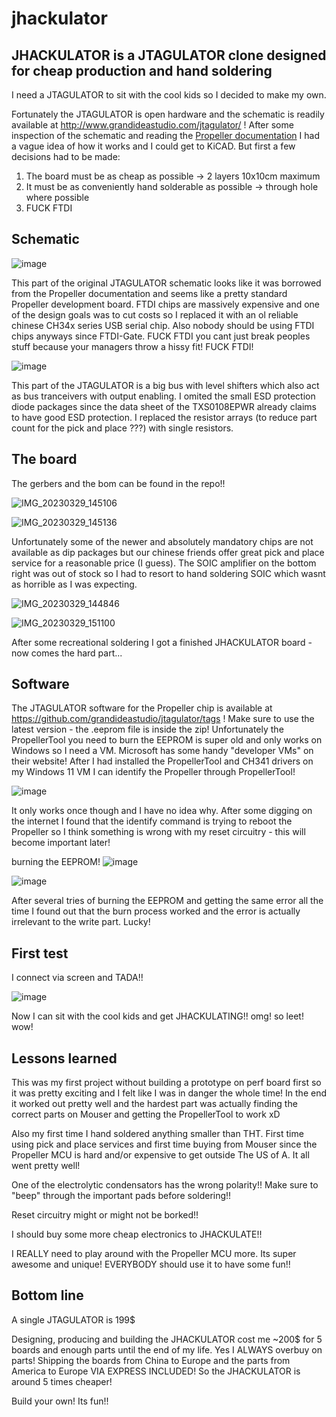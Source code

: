 # jhackulator
## JHACKULATOR is a JTAGULATOR clone designed for cheap production and hand soldering

I need a JTAGULATOR to sit with the cool kids so I decided to make my own.

Fortunately the JTAGULATOR is open hardware and the schematic is readily available at http://www.grandideastudio.com/jtagulator/ ! After some inspection of the schematic and reading the [Propeller documentation](https://www.parallax.com/download/propeller-1-documentation/) I had a vague idea of how it works and I could get to KiCAD. But first a few decisions had to be made:
1. The board must be as cheap as possible -> 2 layers 10x10cm maximum
2. It must be as conveniently hand solderable as possible -> through hole where possible
3. FUCK FTDI

## Schematic

![image](https://user-images.githubusercontent.com/67259802/228602237-59398d7c-660e-4c9b-b701-7e299982f688.png)

This part of the original JTAGULATOR schematic looks like it was borrowed from the Propeller documentation and seems like a pretty standard Propeller development board. FTDI chips are massively expensive and one of the design goals was to cut costs so I replaced it with an ol reliable chinese CH34x series USB serial chip. Also nobody should be using FTDI chips anyways since FTDI-Gate. FUCK FTDI you cant just break peoples stuff because your managers throw a hissy fit! FUCK FTDI!

![image](https://user-images.githubusercontent.com/67259802/228603723-a6825012-9d70-4ad5-962f-0d0cf6194300.png)

This part of the JTAGULATOR is a big bus with level shifters which also act as bus tranceivers with output enabling. I omited the small ESD protection diode packages since the data sheet of the TXS0108EPWR already claims to have good ESD protection. I replaced the resistor arrays (to reduce part count for the pick and place ???) with single resistors.

## The board

The gerbers and the bom can be found in the repo!!


![IMG_20230329_145106](https://user-images.githubusercontent.com/67259802/228597561-b281a742-05c0-4484-ae83-dcc9a04f104d.jpg)

![IMG_20230329_145136](https://user-images.githubusercontent.com/67259802/228597604-eb4ee8c8-17fa-4c23-9e03-52d08cb9841a.jpg)


Unfortunately some of the newer and absolutely mandatory chips are not available as dip packages but our chinese friends offer great pick and place service for a reasonable price (I guess). The SOIC amplifier on the bottom right was out of stock so I had to resort to hand soldering SOIC which wasnt as horrible as I was expecting.

![IMG_20230329_144846](https://user-images.githubusercontent.com/67259802/228597365-b66f541c-f4ae-4bfa-9b90-227474ab846e.jpg)

![IMG_20230329_151100](https://user-images.githubusercontent.com/67259802/228597702-fd41f794-7d1f-49eb-ae54-5d1814fbaaf8.jpg)

After some recreational soldering I got a finished JHACKULATOR board - now comes the hard part...

## Software

The JTAGULATOR software for the Propeller chip is available at https://github.com/grandideastudio/jtagulator/tags ! Make sure to use the latest version - the .eeprom file is inside the zip!
Unfortunately the PropellerTool you need to burn the EEPROM is super old and only works on Windows so I need a VM. Microsoft has some handy "developer VMs" on their website! After I had installed the PropellerTool and CH341 drivers on my Windows 11 VM I can identify the Propeller through PropellerTool!

![image](https://user-images.githubusercontent.com/67259802/228582217-4f0e9f21-9676-42a7-a6c2-85c3141d1738.png)

It only works once though and I have no idea why. After some digging on the internet I found that the identify command is trying to reboot the Propeller so I think something is wrong with my reset circuitry - this will become important later!

burning the EEPROM!
![image](https://user-images.githubusercontent.com/67259802/228582808-9dfd0662-77fd-4f40-8952-0b3597b5688c.png)

![image](https://user-images.githubusercontent.com/67259802/228582978-58eef3c0-f042-4c18-a18c-8013d602db46.png)

After several tries of burning the EEPROM and getting the same error all the time I found out that the burn process worked and the error is actually irrelevant to the write part. Lucky!

## First test

I connect via screen and TADA!!


![image](https://user-images.githubusercontent.com/67259802/228581604-1917a8f6-f964-4434-a611-289c50b1971b.png)

Now I can sit with the cool kids and get JHACKULATING!! omg! so leet! wow!

## Lessons learned

This was my first project without building a prototype on perf board first so it was pretty exciting and I felt like I was in danger the whole time! In the end it worked out pretty well and the hardest part was actually finding the correct parts on Mouser and getting the PropellerTool to work xD

Also my first time I hand soldered anything smaller than THT. First time using pick and place services and first time buying from Mouser since the Propeller MCU is hard and/or expensive to get outside The US of A. It all went pretty well!

One of the electrolytic condensators has the wrong polarity!! Make sure to "beep" through the important pads before soldering!!

Reset circuitry might or might not be borked!!

I should buy some more cheap electronics to JHACKULATE!!

I REALLY need to play around with the Propeller MCU more. Its super awesome and unique! EVERYBODY should use it to have some fun!!

## Bottom line
A single JTAGULATOR is 199$

Designing, producing and building the JHACKULATOR cost me ~200$ for 5 boards and enough parts until the end of my life. Yes I ALWAYS overbuy on parts! Shipping the boards from China to Europe and the parts from America to Europe VIA EXPRESS INCLUDED! So the JHACKULATOR is around 5 times cheaper!

Build your own! Its fun!!
